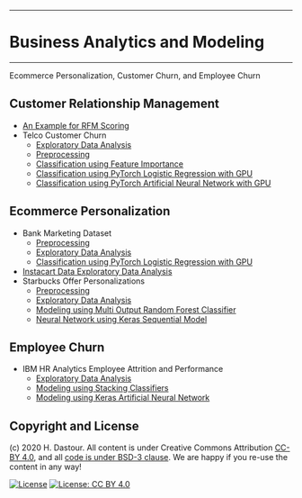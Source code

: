 ******************************
# Business Analytics and Modeling
******************************

Ecommerce Personalization, Customer Churn, and Employee Churn

## Customer Relationship Management
* [An Example for RFM Scoring](RFM_Scoring.ipynb)
* Telco Customer Churn
	* [Exploratory Data Analysis](Telco_Customer_Churn_EDA.ipynb)
	* [Preprocessing](Telco_Customer_Churn_Classification_Preprocessing.ipynb)
	* [Classification using Feature Importance](Telco_Customer_Churn_Classification_using_Feature_Importance.ipynb)
	* [Classification using PyTorch Logistic Regression with GPU](Telco_Customer_Churn_Classification_with_PyTorch_Logistic_Regression.ipynb)
	* [Classification using PyTorch Artificial Neural Network with GPU](Telco_Customer_Churn_Classification_with_PyTorch_ANN.ipynb)

## Ecommerce Personalization
* Bank Marketing Dataset
	* [Preprocessing](Bank_Marketing_Preprocessing.ipynb)
	* [Exploratory Data Analysis](Bank_Marketing_EDA.ipynb)
	* [Classification using PyTorch Logistic Regression with GPU](Bank_Marketing_Modeling_using_PyTorch_Logistic_Regression.ipynb)
* [Instacart Data Exploratory Data Analysis](Instacart_exploratory_data_analysis.ipynb)
* Starbucks Offer Personalizations
	* [Preprocessing](Starbucks_Offer_Personalizations_Preprocessing.ipynb)
	* [Exploratory Data Analysis](Starbucks_Offer_Personalizations_EDA.ipynb)
	* [Modeling using Multi Output Random Forest Classifier](Starbucks_Offer_Personalizations_using_MultiOutputRFC.ipynb)
	* [Neural Network using Keras Sequential Model](Starbucks_Offer_Personalizations_using_Keras_ANN.ipynb)
	
## Employee Churn
* IBM HR Analytics Employee Attrition and Performance
	* [Exploratory Data Analysis](IBM_HR_Analytics_EDA.ipynb)
	* [Modeling using Stacking Classifiers](IBM_HR_Analytics_Modeling_using_Stacking_Classifiers.ipynb)
	* [Modeling using Keras Artificial Neural Network](IBM_HR_Analytics_Modeling_using_ANN.ipynb)


## Copyright and License

(c) 2020 H. Dastour. All content is under Creative Commons Attribution [CC-BY 4.0](https://creativecommons.org/licenses/by/4.0/legalcode.txt), and all [code is under BSD-3 clause](https://github.com/engineersCode/EngComp/blob/master/LICENSE). We are happy if you re-use the content in any way!

[![License](https://img.shields.io/badge/License-BSD%203--Clause-blue.svg)](https://opensource.org/licenses/BSD-3-Clause) [![License: CC BY 4.0](https://img.shields.io/badge/License-CC%20BY%204.0-lightgrey.svg)](https://creativecommons.org/licenses/by/4.0/)
